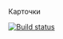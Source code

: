 Карточки

[![Build status](https://ci.appveyor.com/api/projects/status/349mu4p48f9ubbo8?svg=true)](https://ci.appveyor.com/project/DenisKomov/ra16-homeworks-composition-cards)

